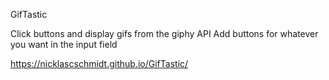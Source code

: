 GifTastic

Click buttons and display gifs from the giphy API
Add buttons for whatever you want in the input field

https://nicklascschmidt.github.io/GifTastic/
